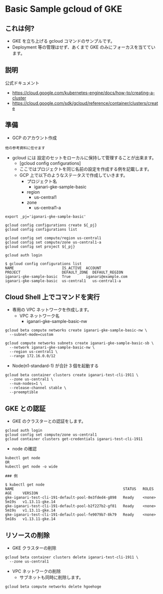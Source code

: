 # Basic Sample gcloud of GKE

## これは何?

+ GKE を立ち上げる gcloud コマンドのサンプルです。
+ Deployment 等の管理はせず、あくまで GKE のみにフォーカスを当てています。

## 説明

公式ドキュメント

+ https://cloud.google.com/kubernetes-engine/docs/how-to/creating-a-cluster
+ https://cloud.google.com/sdk/gcloud/reference/container/clusters/create


## 準備

+ GCP のアカウント作成

```
他の参考資料に任せます
```

+ gcloud には 設定のセットをローカルに保持して管理することが出来ます。
  + [gcloud config configurations]
  + ここではプロジェクトを同じ名前の設定を作成する例を記載します。
  + GCP 上で以下のようなステータスで作成していきます。
    + プロジェクト名
      + iganari-gke-sample-basic
    + region
      + us-central1
    + zone
      + us-central1-a


```
export _pj='iganari-gke-sample-basic'

gcloud config configurations create ${_pj}
gcloud config configurations list

gcloud config set compute/region us-central1
gcloud config set compute/zone us-central1-a
gcloud config set project ${_pj}

gcloud auth login
```

```
$ gcloud config configurations list
NAME                      IS_ACTIVE  ACCOUNT                     PROJECT                   DEFAULT_ZONE  DEFAULT_REGION
iganari-gke-sample-basic  True       iganari@example.com         iganari-gke-sample-basic  us-central1   us-central1-a
```

## Cloud Shell 上でコマンドを実行

+ 専用の VPC ネットワークを作成します。
  + VPC ネットワーク名
    + iganari-gke-sample-basic-nw

```
gcloud beta compute networks create iganari-gke-sample-basic-nw \
  --subnet-mode=custom
```
```
gcloud compute networks subnets create iganari-gke-sample-basic-sb \
  --network iganari-gke-sample-basic-nw \
  --region us-central1 \
  --range 172.16.0.0/12
```




+ Node(n1-standard-1) が合計 3 個を起動する

```
gcloud beta container clusters create iganari-test-cli-1911 \
  --zone us-central1 \
  --num-nodes=1 \
  --release-channel stable \
  --preemptible 
```

## GKE との認証

+ GKE のクラスターとの認証をします。

```
gcloud auth login
gcloud config set compute/zone us-central1
gcloud container clusters get-credentials iganari-test-cli-1911
```

+ node の確認

```
kubectl get node
OR
kubectl get node -o wide
```
```
### 例

$ kubectl get node
NAME                                                  STATUS   ROLES    AGE     VERSION
gke-iganari-test-cli-191-default-pool-8e3fded4-g898   Ready    <none>   5m19s   v1.13.11-gke.14
gke-iganari-test-cli-191-default-pool-b2f227b2-gf81   Ready    <none>   5m19s   v1.13.11-gke.14
gke-iganari-test-cli-191-default-pool-fe9079b7-8k79   Ready    <none>   5m18s   v1.13.11-gke.14
```

## リソースの削除

+ GKE クラスターの削除

```
gcloud beta container clusters delete iganari-test-cli-1911 \
  --zone us-central1
```

+ VPC ネットワークの削除
  + サブネットも同時に削除します。

```
gcloud beta compute networks delete hgoehoge
```


```



